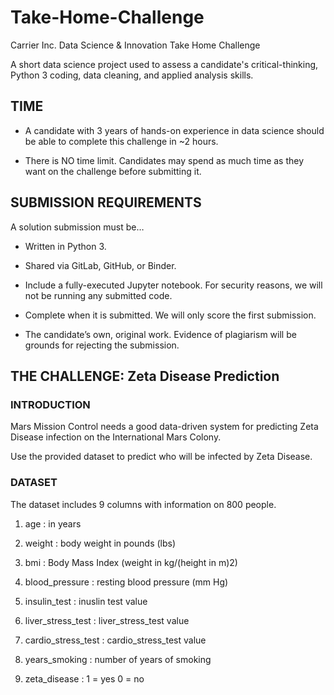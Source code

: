 # Take-Home-Challenge
 Carrier Inc. Data Science &amp; Innovation Take Home Challenge

A short data science project used to assess a candidate's critical-thinking, 
Python 3 coding, data cleaning, and applied analysis skills.


## TIME
* A candidate with 3 years of hands-on experience in data science should be able to complete this challenge in ~2 hours.

* There is NO time limit. Candidates may spend as much time as they want on the challenge before submitting it.



## SUBMISSION REQUIREMENTS
A solution submission must be…

*  Written in Python 3.

*  Shared via GitLab, GitHub, or Binder.

*  Include a fully-executed Jupyter notebook. For security reasons, we will not be running any submitted code.

*  Complete when it is submitted.  We will only score the first submission.

*  The candidate’s own, original work.  Evidence of plagiarism will be grounds for rejecting the submission.



## THE CHALLENGE: Zeta Disease Prediction


### INTRODUCTION 


Mars Mission Control needs a good data-driven system for predicting Zeta Disease infection on the International Mars Colony.

Use the provided dataset to predict who will be infected by Zeta Disease.


### DATASET


The dataset includes 9 columns with information on 800 people.

1.	age : in years

2.	weight : body weight in pounds (lbs)

3.	bmi : Body Mass Index (weight in kg/(height in m)2)

4.	blood_pressure : resting blood pressure (mm Hg)

5.	insulin_test : inuslin test value

6.	liver_stress_test : liver_stress_test value

7.	cardio_stress_test : cardio_stress_test value

8.	years_smoking : number of years of smoking

9.	zeta_disease :
              1 = yes
              0 = no

